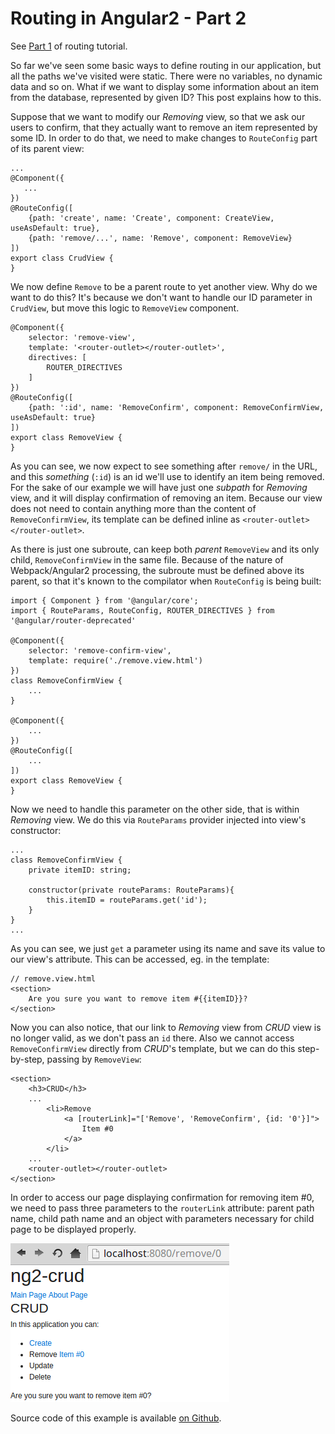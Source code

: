 # Routing in Angular2 - Part 2

See [Part 1](http://mycodesmells.com/post/routing-in-angular2/) of routing tutorial.

So far we've seen some basic ways to define routing in our application, but all the paths we've visited were static. There were no variables, no dynamic data and so on. What if we want to display some information about an item from the database, represented by given ID? This post explains how to this.

Suppose that we want to modify our _Removing_ view, so that we ask our users to confirm, that they actually want to remove an item represented by some ID. In order to do that, we need to make changes to `RouteConfig` part of its parent view:

    ...
    @Component({
       ...
    })
    @RouteConfig([
        {path: 'create', name: 'Create', component: CreateView, useAsDefault: true},
        {path: 'remove/...', name: 'Remove', component: RemoveView}
    ])
    export class CrudView {
    }

We now define `Remove` to be a parent route to yet another view. Why do we want to do this? It's because we don't want to handle our ID parameter in `CrudView`, but move this logic to `RemoveView` component.

    @Component({
        selector: 'remove-view',
        template: '<router-outlet></router-outlet>',
        directives: [
            ROUTER_DIRECTIVES
        ]
    })
    @RouteConfig([
        {path: ':id', name: 'RemoveConfirm', component: RemoveConfirmView, useAsDefault: true}
    ])
    export class RemoveView {
    }

As you can see, we now expect to see something after `remove/` in the URL, and this _something_ (`:id`) is an id we'll use to identify an item being removed. For the sake of our example we will have just one _subpath_ for _Removing_ view, and it will display confirmation of removing an item. Because our view does not need to contain anything more than the content of `RemoveConfirmView`, its template can be defined inline as `<router-outlet></router-outlet>`.

As there is just one subroute, can keep both _parent_ `RemoveView` and its only child, `RemoveConfirmView` in the same file. Because of the nature of Webpack/Angular2 processing, the subroute must be defined above its parent, so that it's known to the compilator when `RouteConfig` is being built:

    import { Component } from '@angular/core';
    import { RouteParams, RouteConfig, ROUTER_DIRECTIVES } from '@angular/router-deprecated'

    @Component({
        selector: 'remove-confirm-view',
        template: require('./remove.view.html')
    })
    class RemoveConfirmView {
        ...
    }

    @Component({
        ...
    })
    @RouteConfig([
        ...
    ])
    export class RemoveView {
    }


Now we need to handle this parameter on the other side, that is within _Removing_ view. We do this via `RouteParams` provider injected into view's constructor:

    ...
    class RemoveConfirmView {
        private itemID: string;

        constructor(private routeParams: RouteParams){
            this.itemID = routeParams.get('id');
        }
    }
    ...

As you can see, we just `get` a parameter using its name and save its value to our view's attribute. This can be accessed, eg. in the template:

    // remove.view.html
    <section>
        Are you sure you want to remove item #{{itemID}}?
    </section>

Now you can also notice, that our link to _Removing_ view from _CRUD_ view is no longer valid, as we don't pass an `id` there. Also we cannot access `RemoveConfirmView` directly from _CRUD_'s template, but we can do this step-by-step, passing by `RemoveView`:

    <section>
        <h3>CRUD</h3>
        ...
            <li>Remove
                <a [routerLink]="['Remove', 'RemoveConfirm', {id: '0'}]">
                    Item #0
                </a>
            </li>
        ...
        <router-outlet></router-outlet>
    </section>

In order to access our page displaying confirmation for removing item #0, we need to pass three parameters to the `routerLink` attribute: parent path name, child path name and an object with parameters necessary for child page to be displayed properly.

<img src="https://raw.githubusercontent.com/mycodesmells/ng2-crud/master/posts/images/crud-dynamic-path.png"/>

Source code of this example is available [on Github](https://github.com/mycodesmells/ng2-crud).
